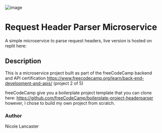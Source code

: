 ![image](https://github.com/nicole-lancaster/request-header-parser/assets/116457977/c17ee718-d1df-466a-9ca3-5beb41950f5c)


# Request Header Parser Microservice

A simple microservice to parse request headers, live version is hosted on replit here: 

## Description
This is a microservice project built as part of the freeCodeCamp backend and API certification https://www.freecodecamp.org/learn/back-end-development-and-apis/ (project 2 of 5)

freeCodeCamp give you a boilerplate project template that you can clone here: https://github.com/freeCodeCamp/boilerplate-project-headerparser 
however, I chose to build my own project from scratch.

### Author
Nicole Lancaster

